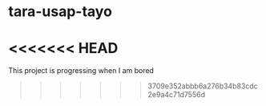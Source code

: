 # tara-usap-tayo
<<<<<<< HEAD
=======

This project is progressing when I am bored
>>>>>>> 3709e352abbb6a276b34b83cdc2e9a4c71d7556d
